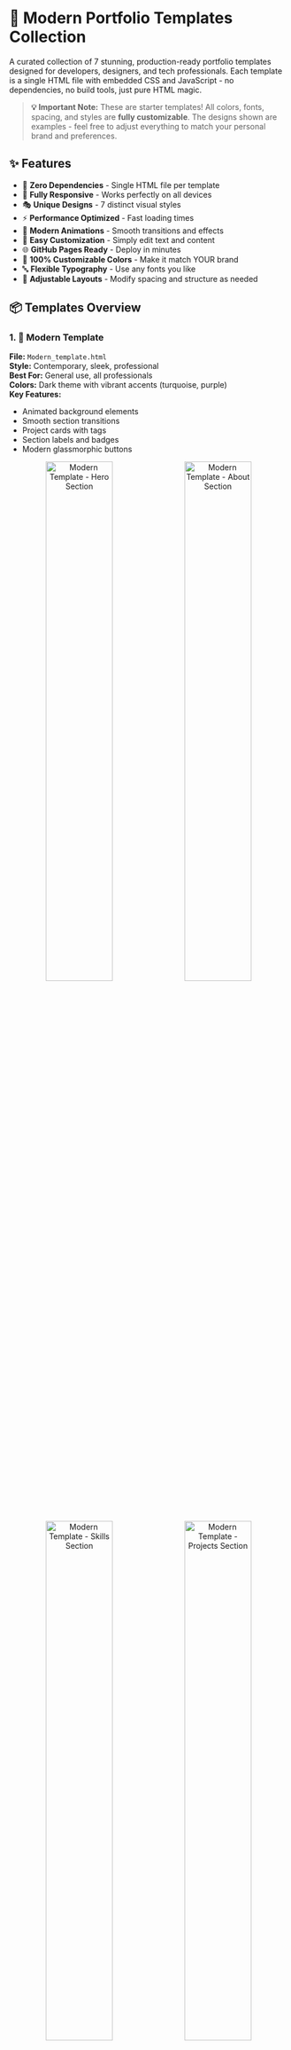# 🎨 Modern Portfolio Templates Collection

A curated collection of 7 stunning, production-ready portfolio templates designed for developers, designers, and tech professionals. Each template is a single HTML file with embedded CSS and JavaScript - no dependencies, no build tools, just pure HTML magic.

> **💡 Important Note:** These are starter templates! All colors, fonts, spacing, and styles are **fully customizable**. The designs shown are examples - feel free to adjust everything to match your personal brand and preferences.

## ✨ Features

- 🚀 **Zero Dependencies** - Single HTML file per template
- 📱 **Fully Responsive** - Works perfectly on all devices
- 🎭 **Unique Designs** - 7 distinct visual styles
- ⚡ **Performance Optimized** - Fast loading times
- 🎨 **Modern Animations** - Smooth transitions and effects
- 🔧 **Easy Customization** - Simply edit text and content
- 🌐 **GitHub Pages Ready** - Deploy in minutes
- 🎨 **100% Customizable Colors** - Make it match YOUR brand
- 🔤 **Flexible Typography** - Use any fonts you like
- 📐 **Adjustable Layouts** - Modify spacing and structure as needed

## 📦 Templates Overview

### 1. 🎯 Modern Template
**File:** `Modern_template.html`  
**Style:** Contemporary, sleek, professional  
**Best For:** General use, all professionals  
**Colors:** Dark theme with vibrant accents (turquoise, purple)  
**Key Features:**
- Animated background elements
- Smooth section transitions
- Project cards with tags
- Section labels and badges
- Modern glassmorphic buttons

<div align="center">
  <img src="./images/modern_1.png" width="49%" alt="Modern Template - Hero Section"/>
  <img src="./images/modern_2.png" width="49%" alt="Modern Template - About Section"/>
  <img src="./images/modern_3.png" width="49%" alt="Modern Template - Skills Section"/>
  <img src="./images/modern_4.png" width="49%" alt="Modern Template - Projects Section"/>
</div>

---

### 2. 🪟 Glassmorphism Template
**File:** `Glassmorphism.html`  
**Style:** Minimalist, elegant, glass-effect UI  
**Best For:** Designers, UX/UI professionals  
**Colors:** Blue and purple gradients  
**Key Features:**
- Frosted glass effect cards
- Soft shadows and blur effects
- Clean, spacious layout
- Morphing background shapes
- Subtle animations

<div align="center">
  <img src="./images/glassmorphism_1.png" width="49%" alt="Glassmorphism Template - Hero"/>
  <img src="./images/glassmorphism_2.png" width="49%" alt="Glassmorphism Template - About"/>
  <img src="./images/glassmorphism_3.png" width="49%" alt="Glassmorphism Template - Skills"/>
  <img src="./images/glassmorphism_4.png" width="49%" alt="Glassmorphism Template - Projects"/>
</div>

---

### 3. 🔲 Brutalist Template
**File:** `Brutalist.html`  
**Style:** Bold, high-contrast, typography-focused  
**Best For:** Creative developers, artists, designers  
**Colors:** Black, white, and bold accents  
**Key Features:**
- Massive bold typography
- Sharp geometric shapes
- Strong borders and contrast
- Hover transform effects
- Numbered sections

<div align="center">
  <img src="./images/brutalist_1.png" width="49%" alt="Brutalist Template - Hero"/>
  <img src="./images/brutalist_2.png" width="49%" alt="Brutalist Template - About"/>
  <img src="./images/brutalist_3.png" width="49%" alt="Brutalist Template - Skills"/>
  <img src="./images/brutalist_4.png" width="49%" alt="Brutalist Template - Projects"/>
</div>

---

### 4. 🌈 Gradient Mesh Template
**File:** `Gradient_Mesh.html`  
**Style:** Colorful, 3D-feel, vibrant  
**Best For:** Creative professionals, marketers  
**Colors:** Multi-color gradients (purple, pink, orange)  
**Key Features:**
- Animated gradient background
- Soft shadows and depth
- Glassmorphic cards
- Warm, inviting aesthetic
- Smooth color transitions

<div align="center">
  <img src="./images/gradient_mesh_1.png" width="49%" alt="Gradient Mesh Template - Hero"/>
  <img src="./images/gradient_mesh_2.png" width="49%" alt="Gradient Mesh Template - About"/>
  <img src="./images/gradient_mesh_3.png" width="49%" alt="Gradient Mesh Template - Skills"/>
  <img src="./images/gradient_mesh_4.png" width="49%" alt="Gradient Mesh Template - Projects"/>
</div>

---

### 5. ⚡ Cyberpunk Template
**File:** `Cyberpunk.html`  
**Style:** Futuristic, neon, high-tech  
**Best For:** Game developers, tech enthusiasts  
**Colors:** Neon green, cyan, magenta, yellow  
**Key Features:**
- Glitch text effects
- Neon glowing borders
- Grid background animation
- Scanline effects
- Terminal-inspired design
- RGB color scheme

<div align="center">
  <img src="./images/cyberpunk_1.png" width="49%" alt="Cyberpunk Template - Hero"/>
  <img src="./images/cyberpunk_2.png" width="49%" alt="Cyberpunk Template - About"/>
  <img src="./images/cyberpunk_3.png" width="49%" alt="Cyberpunk Template - Skills"/>
  <img src="./images/cyberpunk_4.png" width="49%" alt="Cyberpunk Template - Projects"/>
</div>

---

### 6. 🌿 Nature Template
**File:** `Nature.html`  
**Style:** Warm, earthy, natural  
**Best For:** Freelancers, consultants, eco-friendly brands  
**Colors:** Forest greens, earth tones  
**Key Features:**
- Rounded, flowing shapes
- Soft animations
- Floating leaf elements
- Calm, professional vibe
- Organic color palette

<div align="center">
  <img src="./images/nature_1.png" width="49%" alt="Nature Template - Hero"/>
  <img src="./images/nature_2.png" width="49%" alt="Nature Template - About"/>
  <img src="./images/nature_3.png" width="49%" alt="Nature Template - Skills"/>
  <img src="./images/nature_4.png" width="49%" alt="Nature Template - Projects"/>
</div>

---

### 7. ☁️ Cloud Template
**File:** `Cloud.html`  
**Style:** Cloud-native, modern tech  
**Best For:** Cloud engineers, DevOps, SRE  
**Colors:** Sky blues and purples  
**Key Features:**
- Floating cloud animations
- Certification badges
- Tech stack tags
- Infrastructure-focused sections
- Clean, professional design

<div align="center">
  <img src="./images/cloud_1.png" width="49%" alt="Cloud Template - Hero"/>
  <img src="./images/cloud_2.png" width="49%" alt="Cloud Template - About"/>
  <img src="./images/cloud_3.png" width="49%" alt="Cloud Template - Skills"/>
  <img src="./images/cloud_4.png" width="49%" alt="Cloud Template - Projects"/>
</div>

---

## 🚀 Quick Start

### Option 1: Download and Use
```bash
# Clone the repository
git clone https://github.com/yourusername/portfolio-templates.git

# Navigate to the folder
cd portfolio-templates

# Open any template in your browser
open Modern_template.html
# or
open Glassmorphism.html
# or any other template...
```

### Option 2: GitHub Pages Deployment
1. Fork this repository
2. Choose your favorite template
3. Rename it to `index.html`
4. Delete other template files (optional)
5. Go to repository Settings → Pages
6. Set source to `main` branch
7. Your portfolio is live! 🎉

### Option 3: Direct Download
Download individual templates directly from the repository and open in any browser.

## 🎨 Customization Guide

> **🎨 Remember:** These templates are starting points! Every aspect can be customized - colors, fonts, layouts, animations, and more. Make it your own!

Each template follows the same structure for easy customization:

### 1. Update Personal Information
```html
<!-- Find and replace these sections in your chosen template -->

<!-- Hero Section -->
<h1>Your Name</h1>
<p>Your Professional Title</p>

<!-- About Section -->
<p>Write your introduction here...</p>

<!-- Contact Info -->
<span>your.email@example.com</span>
```

### 2. Update Skills
```html
<!-- Skills are organized in cards/categories -->
<div class="skill-card">
    <h3>Your Skill Category</h3>
    <p>List your technologies here</p>
</div>
```

### 3. Add Your Projects
```html
<!-- Each project card includes -->
<div class="project-card">
    <h3>Project Title</h3>
    <p>Project description...</p>
    <a href="project1.html">View Details</a>
</div>
```

### 4. Customize Colors (Make it YOUR brand!)
Each template has color values throughout the `<style>` section. Search and replace to match your brand:

```css
/* Example: Changing the primary color scheme */

/* BEFORE (Template default) */
background: linear-gradient(135deg, #667eea 0%, #764ba2 100%);
color: #4ecdc4;
border: 2px solid #00ffff;

/* AFTER (Your custom colors) */
background: linear-gradient(135deg, #FF6B6B 0%, #4ECDC4 100%);
color: #FFA502;
border: 2px solid #FF6B6B;
```

**Color Customization Tips:**
- 🎨 Use [Coolors.co](https://coolors.co) to generate color palettes
- 🎨 Use [ColorHunt](https://colorhunt.co) for inspiration
- 🎨 Maintain contrast ratios for accessibility (use [WebAIM Contrast Checker](https://webaim.org/resources/contrastchecker/))
- 🎨 Stick to 2-4 main colors for consistency
- 🎨 Test colors in both light and dark environments

### 5. Customize Fonts
```css
/* Change the font family at the top of the <style> section */

/* Default */
font-family: 'Segoe UI', Tahoma, sans-serif;

/* Your choice */
font-family: 'Inter', 'Roboto', sans-serif;

/* Or import Google Fonts */
@import url('https://fonts.googleapis.com/css2?family=Poppins:wght@300;400;600;700&display=swap');
font-family: 'Poppins', sans-serif;
```

### 6. Adjust Animations & Effects
```css
/* Make animations faster/slower */
transition: all 0.3s;  /* Change to 0.5s or 0.1s */
animation: fadeIn 1s;   /* Change duration */

/* Disable animations if preferred */
animation: none;
transition: none;
```

## 📁 Repository Structure

```
portfolio-templates/
├── README.md
├── Modern_template.html
├── Glassmorphism.html
├── Brutalist.html
├── Gradient_Mesh.html
├── Cyberpunk.html
├── Nature.html
├── Cloud.html
└── images/
    ├── banner.png (optional)
    ├── modern_1.png
    ├── modern_2.png
    ├── modern_3.png
    ├── modern_4.png
    ├── glassmorphism_1.png
    ├── glassmorphism_2.png
    ├── glassmorphism_3.png
    ├── glassmorphism_4.png
    ├── brutalist_1.png
    ├── brutalist_2.png
    ├── brutalist_3.png
    ├── brutalist_4.png
    ├── gradient_mesh_1.png
    ├── gradient_mesh_2.png
    ├── gradient_mesh_3.png
    ├── gradient_mesh_4.png
    ├── cyberpunk_1.png
    ├── cyberpunk_2.png
    ├── cyberpunk_3.png
    ├── cyberpunk_4.png
    ├── nature_1.png
    ├── nature_2.png
    ├── nature_3.png
    ├── nature_4.png
    ├── cloud_1.png
    ├── cloud_2.png
    ├── cloud_3.png
    └── cloud_4.png
```

## 📸 Screenshots Guide

When taking screenshots for your own projects or contributing:

### What to Capture (4 images per template):
1. **Image 1: Hero Section** - Landing/welcome screen with main heading
2. **Image 2: About Section** - About me section with text content
3. **Image 3: Skills Section** - Skills cards or categories display
4. **Image 4: Projects Section** - Project showcase cards

### Technical Specifications:
- **Resolution**: 1920x1080 or higher
- **Format**: PNG for best quality
- **File Size**: Compress to under 500KB per image (use TinyPNG)
- **Naming**: Follow the pattern `templatename_1.png`, `templatename_2.png`, etc.

### How to Take Screenshots:

**Method 1: Browser DevTools (Recommended)**
```bash
1. Open the template in Chrome/Edge
2. Press F12 to open DevTools
3. Click Toggle Device Toolbar (Ctrl+Shift+M)
4. Set resolution to 1920x1080
5. Press Ctrl+Shift+P
6. Type "Capture full size screenshot"
7. Save to /images folder
```

**Method 2: Browser Extensions**
- [GoFullPage](https://chrome.google.com/webstore) - Full page screenshots
- [Awesome Screenshot](https://www.awesomescreenshot.com/)

**Method 3: Online Tools**
- [Screenshot.guru](https://screenshot.guru) - Enter URL, get screenshot
- [Web-Capture.net](https://web-capture.net)

### Tips for Best Results:
- ✅ Capture in light mode AND dark mode if template supports it
- ✅ Show hover effects if possible
- ✅ Ensure all text is readable
- ✅ Remove any personal/test data
- ✅ Center important content in frame

## 📝 Creating Project Detail Pages

Each template links to separate project pages (`project1.html`, `project2.html`, etc.). Create these files with similar styling:

```html
<!DOCTYPE html>
<html lang="en">
<head>
    <meta charset="UTF-8">
    <title>Project Name</title>
    <!-- Copy styles from main template -->
</head>
<body>
    <h1>Project Name</h1>
    <p>Detailed project description...</p>
    <a href="index.html">← Back to Portfolio</a>
</body>
</html>
```

## 🛠️ Tech Stack

All templates are built with:
- **HTML5** - Semantic markup
- **CSS3** - Modern styling, animations, grid/flexbox
- **Vanilla JavaScript** - Smooth scrolling, interactions
- **No frameworks** - Pure, dependency-free code

## 📱 Browser Support

- ✅ Chrome/Edge (latest)
- ✅ Firefox (latest)
- ✅ Safari (latest)
- ✅ Mobile browsers (iOS Safari, Chrome Mobile)

## 🎯 Use Cases

- **Personal Portfolio** - Showcase your work and skills
- **Developer Resume** - Interactive online resume
- **Project Showcase** - Display your projects beautifully
- **Freelancer Site** - Attract potential clients
- **GitHub Profile** - Link from your GitHub profile
- **Job Applications** - Stand out with a unique portfolio

## 💡 Tips for Success

1. **Choose the Right Template**
   - Match the style to your industry
   - Consider your target audience
   - Pick colors that represent your brand
   - **Don't be afraid to mix elements from different templates!**

2. **Content is King**
   - Write clear, concise descriptions
   - Highlight your best projects (3-5 max)
   - Include measurable achievements
   - Use action verbs

3. **Make it YOUR Own**
   - 🎨 **Change the colors** to match your personal brand
   - 🔤 **Experiment with fonts** - try Google Fonts
   - 📐 **Adjust spacing** - more/less padding and margins
   - ✨ **Modify animations** - make them faster, slower, or remove them
   - 🖼️ **Add your own images** instead of emoji placeholders
   - **Remember:** The templates are just a starting point!

4. **Optimize for SEO**
   - Add descriptive `<title>` tags
   - Include meta descriptions
   - Use semantic HTML
   - Add alt text to images

5. **Keep it Updated**
   - Add new projects regularly
   - Update skills as you learn
   - Refresh content every few months
   - Remove outdated information

6. **Test Everywhere**
   - Check on mobile devices
   - Test in different browsers
   - Ask friends for feedback
   - Use Chrome DevTools for responsiveness

## 🎨 Choosing Your Template

**Note:** Colors shown are examples only - customize to your taste!

| Template | Best For | Complexity | Vibe | Customization Difficulty |
|----------|----------|------------|------|-------------------------|
| Modern | Everyone | Medium | Professional | Easy ⭐⭐ |
| Glassmorphism | Designers | Low | Elegant | Easy ⭐⭐ |
| Brutalist | Creatives | High | Bold | Medium ⭐⭐⭐ |
| Gradient Mesh | Marketers | Low | Vibrant | Easy ⭐⭐ |
| Cyberpunk | Tech Enthusiasts | High | Futuristic | Medium ⭐⭐⭐ |
| Nature | Freelancers | Low | Calm | Easy ⭐⭐ |
| Cloud | DevOps/Cloud | Medium | Technical | Easy ⭐⭐ |

> 💡 **Pro Tip:** Start with a template that matches your vibe, then customize colors and fonts to make it uniquely yours!

## 🤝 Contributing

Found a bug? Have a suggestion? Want to add a new template?

1. Fork the repository
2. Create a feature branch (`git checkout -b feature/new-template`)
3. Commit your changes (`git commit -am 'Add new template'`)
4. Push to the branch (`git push origin feature/new-template`)
5. Open a Pull Request

### Contribution Guidelines
- Maintain single-file HTML structure
- Ensure responsive design
- Test on multiple browsers
- Add screenshots to `/images` folder
- Update README with template details

## 📄 License

This project is licensed under the MIT License - feel free to use these templates for personal or commercial projects.

```
MIT License - Free to use, modify, and distribute
```

## 🙏 Acknowledgments

- Inspired by modern web design trends
- Built for the developer community
- Designed with accessibility in mind
- Special thanks to all contributors

## ⭐ Show Your Support

If you found these templates helpful:
- ⭐ Star this repository
- 🔄 Fork and customize
- 🐦 Share on social media
- 📝 Write a blog post about your experience
- 💬 Leave feedback in discussions

---

## 👤 Author

**Lir Chen**
- GitHub: [@LirChen](https://github.com/LirChen)
- LinkedIn: [Lir Chen](https://linkedin.com/in/lir-chen)
- Portfolio: [lirchen.github.io](https://lirchen.github.io/)

<div align="center">
Made with ❤️ by developers, for developers
⬆ Back to Top
</div>

Happy coding! 🚀